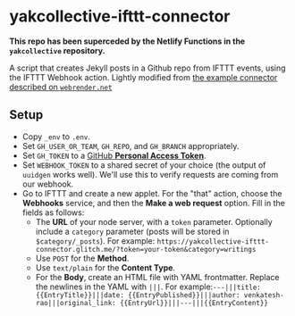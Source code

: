 # yakcollective-ifttt-connector

**This repo has been superceded by the Netlify Functions in the `yakcollective` repository.**

A script that creates Jekyll posts in a Github repo from IFTTT events, using the IFTTT Webhook action. Lightly modified from [the example connector](https://glitch.com/~ifttt-ghpages) [described on `webrender.net`](https://webrender.net/2017/11/23/automate-github-pages-ifttt-glitch.html)

## Setup

- Copy `_env` to `.env`.
- Set `GH_USER_OR_TEAM`, `GH_REPO`, and `GH_BRANCH` appropriately.
- Set `GH_TOKEN` to a [GitHub **Personal Access Token**](https://github.com/settings/tokens).
- Set `WEBHOOK_TOKEN` to a shared secret of your choice (the output of `uuidgen` works well).  We'll use this to verify requests are coming from our webhook.
- Go to IFTTT and create a new applet. For the "that" action, choose the **Webhooks** service, and then the **Make a web request** option.  Fill in the fields as follows:
  - The **URL** of your node server, with a `token` parameter. Optionally include a `category` parameter (posts will be stored in `$category/_posts`). For example: `https://yakcollective-ifttt-connector.glitch.me/?token=your-token&category=writings`
  - Use `POST` for the **Method**.
  - Use `text/plain` for the **Content Type**.
  - For the **Body**, create an HTML file with YAML frontmatter. Replace the newlines in the YAML with `|||`. For example:`---|||title: {{EntryTitle}}|||date: {{EntryPublished}}|||author: venkatesh-rao|||original_link: {{EntryUrl}}|||---|||{{EntryContent}}`
